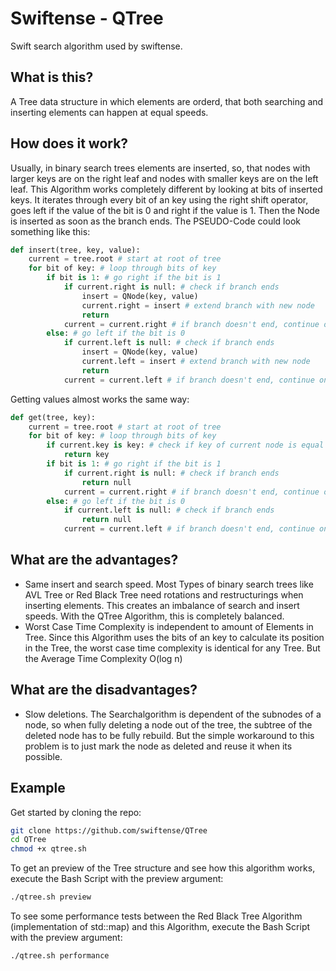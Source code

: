 <h1>Swiftense - QTree</h1>
<p>Swift search algorithm used by swiftense.</p>
<h2>What is this?</h2>
<p>A Tree data structure in which elements are orderd, that both searching and inserting elements can happen at equal speeds.</p>
<h2>How does it work?</h2>
<p>Usually, in binary search trees elements are inserted, so, that nodes with larger keys are on the right leaf and nodes with smaller keys are on the left leaf. This Algorithm works completely different by looking at bits of inserted keys. It iterates through every bit of an key using the right shift operator, goes left if the value of the bit is 0 and right if the value is 1. Then the Node is inserted as soon as the branch ends. The PSEUDO-Code could look something like this:</p>

```python
def insert(tree, key, value):
    current = tree.root # start at root of tree
    for bit of key: # loop through bits of key
        if bit is 1: # go right if the bit is 1
            if current.right is null: # check if branch ends
                insert = QNode(key, value)
                current.right = insert # extend branch with new node
                return
            current = current.right # if branch doesn't end, continue on right leaf
        else: # go left if the bit is 0
            if current.left is null: # check if branch ends
                insert = QNode(key, value)
                current.left = insert # extend branch with new node
                return
            current = current.left # if branch doesn't end, continue on left leaf
```

<p>Getting values almost works the same way: </p>

```python
def get(tree, key):
    current = tree.root # start at root of tree
    for bit of key: # loop through bits of key
        if current.key is key: # check if key of current node is equal to key
            return key
        if bit is 1: # go right if the bit is 1
            if current.right is null: # check if branch ends
                return null
            current = current.right # if branch doesn't end, continue on right leaf
        else: # go left if the bit is 0
            if current.left is null: # check if branch ends
                return null
            current = current.left # if branch doesn't end, continue on left leaf
```

<h2>What are the advantages?</h2>
<ul>
    <li>Same insert and search speed. Most Types of binary search trees like AVL Tree or Red Black Tree need rotations and restructurings when inserting elements. This creates an imbalance of search and insert speeds. With the QTree Algorithm, this is completely balanced.</li>
    <li>Worst Case Time Complexity is independent to amount of Elements in Tree. Since this Algorithm uses the bits of an key to calculate its position in the Tree, the worst case time complexity is identical for any Tree. But the Average Time Complexity O(log n)</li>
</ul>
<h2>What are the disadvantages?</h2>
<ul>
    <li>Slow deletions. The Searchalgorithm is dependent of the subnodes of a node, so when fully deleting a node out of the tree, the subtree of the deleted node has to be fully rebuild. But the simple workaround to this problem is to just mark the node as deleted and reuse it when its possible.</li>
</ul>
<h2>Example</h2>
<p>Get started by cloning the repo:</p>

```bash
git clone https://github.com/swiftense/QTree
cd QTree
chmod +x qtree.sh
```

<p>To get an preview of the Tree structure and see how this algorithm works, execute the Bash Script with the preview argument: </p>

```bash
./qtree.sh preview
```

<p>To see some performance tests between the Red Black Tree Algorithm (implementation of std::map) and this Algorithm, execute the Bash Script with the preview argument: </p>

```bash
./qtree.sh performance
```
